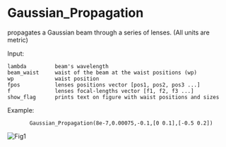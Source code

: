 # Gaussian_Propagation

propagates a Gaussian beam through a series of lenses. (All units are metric)

Input:

    lambda         beam's wavelength
    beam_waist     waist of the beam at the waist positions (wp)
    wp             waist position
    fpos           lenses positions vector [pos1, pos2, pos3 ...]
    f              lenses focal-lengths vector [f1, f2, f3 ...]
    show_flag      prints text on figure with waist positions and sizes
 
Example:


           Gaussian_Propagation(8e-7,0.00075,-0.1,[0 0.1],[-0.5 0.2])
           
           
![Fig1](https://github.com/adinatan/Gaussian_Propagation/fig1.png)
